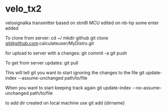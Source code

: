 # velo_tx2
velosignalka transmitter
based on stm8l MCU
edited on nb-hp
some enter added

To clone from server:
cd ~/
mkdir github
git clone git@github.com:calculateuser/MyDistro.git

for upload to server with a changes:
git commit -a
git push

To get from server updates:
git pull

This will tell git you want to start ignoring the changes to the file
git update-index --assume-unchanged path/to/file

When you want to start keeping track again
git update-index --no-assume-unchanged path/to/file

to add dir created on local machine use
git add {dirname}
